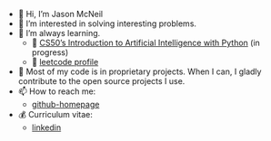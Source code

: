 - 👋 Hi, I’m Jason McNeil
- 👀 I’m interested in solving interesting problems.
- 🌱 I’m always learning.
  - 🏫 [CS50’s Introduction to Artificial Intelligence with Python](https://cs50.harvard.edu/ai/2020/) (in progress)</li>
  - 🎲 [leetcode profile](https://leetcode.com/sixcolors/)
- 👔 Most of my code is in proprietary projects. When I can, I gladly contribute to the open source projects I use. 
- 📫 How to reach me:
  - [github-homepage](https://sixcolors.github.io/jasons-homepage/)
- 💰 Curriculum vitae:
  - [linkedin](https://www.linkedin.com/in/jason-m-74353b169)
